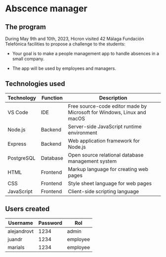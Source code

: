 # Abscence manager

## The program
During May 9th and 10th, 2023, Hicron visited 42 Málaga Fundación Telefónica facilities to propose a challenge to the students:

- Your goal is to make a people management app to handle absences in a small company.

- The app will be used by employees and managers. 

## Technologies used
| Technology | Function | Description |
| --- | --- | --- |
| VS Code | IDE | Free source-code editor made by Microsoft for Windows, Linux and macOS |
| Node.js | Backend | Server-side JavaScript runtime environment |
|Express  |	Backend	| Web application framework for Node.js |
| PostgreSQL | Database | Open source relational database management system |
| HTML | Frontend | Markup language for creating web pages |
| CSS | Frontend | Style sheet language for web pages |
| JavaScript | Frontend | Client-side scripting language |

## Users created
| Username | Password | Rol |
| --- | --- | --- |
| alejandrovt | 1234 | admin |
| juandr | 1234 | employee |
| marials | 1234 | employee |